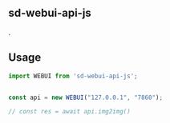 ## sd-webui-api-js

.

## Usage

```js
import WEBUI from 'sd-webui-api-js';


const api = new WEBUI("127.0.0.1", "7860");

// const res = await api.img2img()
```